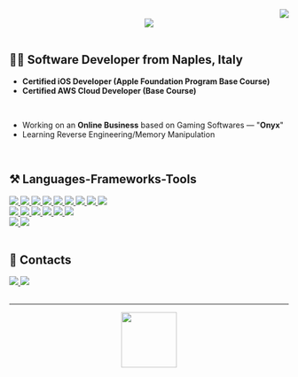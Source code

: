 <img align="right" src="https://visitor-badge.laobi.icu/badge?page_id=lorenzomatrullo.lorenzomatrullo&left_color=%23262831&right_color=%23262831"/>

<br>

<div align="center">
    <a href="https://lorenzomatrullo.dev/" target="_blank">
        <img src="https://lanyard.cnrad.dev/api/307921446225838080">
    </a>
</div>

<br>

<h2 align="left">👨‍💻 Software Developer from Naples, Italy</h2>

* **Certified iOS Developer (Apple Foundation Program Base Course)**
* **Certified AWS Cloud Developer (Base Course)**
  
<br>

* Working on an **Online Business** based on Gaming Softwares — "**Onyx**"
* Learning Reverse Engineering/Memory Manipulation

<br>

<h2 align="left">⚒️ Languages-Frameworks-Tools</h2>
<div class="frameworks" align="left">
    <a href="https://github.com/lorenzomatrullo/Swift" target="_blank" rel="noreferrer">
        <img src="http://nas.lorenzomatrullo.dev/github-profile/swift.svg">
    </a>
    <a href="https://github.com/lorenzomatrullo/Swift" target="_blank" rel="noreferrer">
        <img src="http://nas.lorenzomatrullo.dev/github-profile/swiftui.png?v=2">
    </a>
    <a href="https://github.com/lorenzomatrullo/c-programming" target="_blank" rel="noreferrer">
        <img src="http://nas.lorenzomatrullo.dev/github-profile/c.svg">
    </a>
    <a href="https://github.com/lorenzomatrullo/cpp" target="_blank" rel="noreferrer">
        <img src="http://nas.lorenzomatrullo.dev/github-profile/cpp.svg">
    </a>
    <a href="https://github.com/lorenzomatrullo/JavaScript" target="_blank" rel="noreferrer">
        <img src="http://nas.lorenzomatrullo.dev/github-profile/javascript.svg">
    </a>
    <a href="https://www.w3schools.com/html/" target="_blank" rel="noreferrer">
        <img src="http://nas.lorenzomatrullo.dev/github-profile/html.svg">
    </a>
    <a href="https://www.w3schools.com/css/" target="_blank" rel="noreferrer">
        <img src="http://nas.lorenzomatrullo.dev/github-profile/css.svg">
    </a>
    <a href="https://github.com/lorenzomatrullo/Lua" target="_blank" rel="noreferrer">
        <img src="http://nas.lorenzomatrullo.dev/github-profile/lua.svg">
    </a>
    <a href="https://github.com/lorenzomatrullo/Batch" target="_blank" rel="noreferrer">
        <img src="http://nas.lorenzomatrullo.dev/github-profile/powershell.svg?v=2">
    </a>
    <br>
    <a href="https://developer.apple.com/" target="_blank" rel="noreferrer">
        <img src="http://nas.lorenzomatrullo.dev/github-profile/apple.svg">
    </a>
    <a href="https://aws.amazon.com/" target="_blank" rel="noreferrer">
        <img src="http://nas.lorenzomatrullo.dev/github-profile/aws.svg">
    </a>
    <a href="https://git-scm.com/" target="_blank" rel="noreferrer">
        <img src="http://nas.lorenzomatrullo.dev/github-profile/git.svg">
    </a>
    <a href="https://discord.js.org/" target="_blank" rel="noreferrer">
        <img src="http://nas.lorenzomatrullo.dev/github-profile/discordjs.svg">
    </a>
    <a href="https://nodejs.org/en" target="_blank" rel="noreferrer">
        <img src="http://nas.lorenzomatrullo.dev/github-profile/nodejs.svg">
    </a>
    <a href="https://www.mongodb.com/" target="_blank" rel="noreferrer">
        <img src="http://nas.lorenzomatrullo.dev/github-profile/mongodb.svg">
    </a>
    <br>
    <a href="https://developer.apple.com/" target="_blank" rel="noreferrer">
        <img src="http://nas.lorenzomatrullo.dev/github-profile/vscode.svg">
    </a>
    <a href="https://developer.apple.com/" target="_blank" rel="noreferrer">
        <img src="http://nas.lorenzomatrullo.dev/github-profile/vs2022.svg">
    </a>
</div>

<br>

<h2> 📓 Contacts </h2>
<div class="contacts" align="left">
    <a href="mailto:contact@lorenzomatrullo.dev" target="_blank" rel="noreferrer">
        <img src="http://nas.lorenzomatrullo.dev/github-profile/gmail.svg">
    </a>
    <a href="https://www.instagram.com/lorenzomatrullo/" target="_blank" rel="noreferrer">
        <img src="http://nas.lorenzomatrullo.dev/github-profile/instagram.svg">
    </a>
</div>

<br>
<hr>

<div align="center">
    <a href="https://www.paypal.com/paypalme/lorenzomatrullo" target="_blank">
        <img style='border:0px;height:100px' src="http://nas.lorenzomatrullo.dev/github-profile/paypal-button.png">
    </a>
</div>

